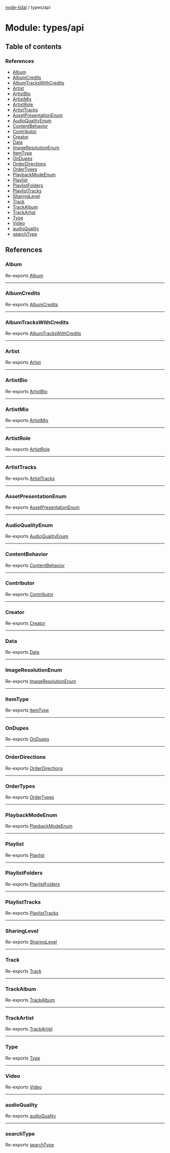 [node-tidal](../README.md) / types/api

# Module: types/api

## Table of contents

### References

- [Album](types_api.md#album)
- [AlbumCredits](types_api.md#albumcredits)
- [AlbumTracksWithCredits](types_api.md#albumtrackswithcredits)
- [Artist](types_api.md#artist)
- [ArtistBio](types_api.md#artistbio)
- [ArtistMix](types_api.md#artistmix)
- [ArtistRole](types_api.md#artistrole)
- [ArtistTracks](types_api.md#artisttracks)
- [AssetPresentationEnum](types_api.md#assetpresentationenum)
- [AudioQualityEnum](types_api.md#audioqualityenum)
- [ContentBehavior](types_api.md#contentbehavior)
- [Contributor](types_api.md#contributor)
- [Creator](types_api.md#creator)
- [Data](types_api.md#data)
- [ImageResolutionEnum](types_api.md#imageresolutionenum)
- [ItemType](types_api.md#itemtype)
- [OnDupes](types_api.md#ondupes)
- [OrderDirections](types_api.md#orderdirections)
- [OrderTypes](types_api.md#ordertypes)
- [PlaybackModeEnum](types_api.md#playbackmodeenum)
- [Playlist](types_api.md#playlist)
- [PlaylistFolders](types_api.md#playlistfolders)
- [PlaylistTracks](types_api.md#playlisttracks)
- [SharingLevel](types_api.md#sharinglevel)
- [Track](types_api.md#track)
- [TrackAlbum](types_api.md#trackalbum)
- [TrackArtist](types_api.md#trackartist)
- [Type](types_api.md#type)
- [Video](types_api.md#video)
- [audioQuality](types_api.md#audioquality)
- [searchType](types_api.md#searchtype)

## References

### Album

Re-exports [Album](../interfaces/types_api_AlbumTypes.Album.md)

___

### AlbumCredits

Re-exports [AlbumCredits](../interfaces/types_api_AlbumTypes.AlbumCredits.md)

___

### AlbumTracksWithCredits

Re-exports [AlbumTracksWithCredits](../interfaces/types_api_AlbumTypes.AlbumTracksWithCredits.md)

___

### Artist

Re-exports [Artist](../interfaces/types_api_ArtistTypes.Artist.md)

___

### ArtistBio

Re-exports [ArtistBio](../interfaces/types_api_ArtistTypes.ArtistBio.md)

___

### ArtistMix

Re-exports [ArtistMix](../interfaces/types_api_ArtistTypes.ArtistMix.md)

___

### ArtistRole

Re-exports [ArtistRole](../interfaces/types_api_ArtistTypes.ArtistRole.md)

___

### ArtistTracks

Re-exports [ArtistTracks](../interfaces/types_api_ArtistTypes.ArtistTracks.md)

___

### AssetPresentationEnum

Re-exports [AssetPresentationEnum](../enums/types_TidalTypes.AssetPresentationEnum.md)

___

### AudioQualityEnum

Re-exports [AudioQualityEnum](../enums/types_TidalTypes.AudioQualityEnum.md)

___

### ContentBehavior

Re-exports [ContentBehavior](../enums/types_api_PlaylistTypes.ContentBehavior.md)

___

### Contributor

Re-exports [Contributor](../interfaces/types_api_AlbumTypes.Contributor.md)

___

### Creator

Re-exports [Creator](../interfaces/types_api_PlaylistTypes.Creator.md)

___

### Data

Re-exports [Data](../interfaces/types_api_PlaylistTypes.Data.md)

___

### ImageResolutionEnum

Re-exports [ImageResolutionEnum](../enums/types_TidalTypes.ImageResolutionEnum.md)

___

### ItemType

Re-exports [ItemType](../enums/types_api_PlaylistTypes.ItemType.md)

___

### OnDupes

Re-exports [OnDupes](types_TidalTypes.md#ondupes)

___

### OrderDirections

Re-exports [OrderDirections](types_TidalTypes.md#orderdirections)

___

### OrderTypes

Re-exports [OrderTypes](types_TidalTypes.md#ordertypes)

___

### PlaybackModeEnum

Re-exports [PlaybackModeEnum](../enums/types_TidalTypes.PlaybackModeEnum.md)

___

### Playlist

Re-exports [Playlist](../interfaces/types_api_PlaylistTypes.Playlist.md)

___

### PlaylistFolders

Re-exports [PlaylistFolders](../interfaces/types_api_PlaylistTypes.PlaylistFolders.md)

___

### PlaylistTracks

Re-exports [PlaylistTracks](../interfaces/types_api_PlaylistTypes.PlaylistTracks.md)

___

### SharingLevel

Re-exports [SharingLevel](../enums/types_api_PlaylistTypes.SharingLevel.md)

___

### Track

Re-exports [Track](../interfaces/types_api_TrackTypes.Track.md)

___

### TrackAlbum

Re-exports [TrackAlbum](../interfaces/types_api_TrackTypes.TrackAlbum.md)

___

### TrackArtist

Re-exports [TrackArtist](../interfaces/types_api_TrackTypes.TrackArtist.md)

___

### Type

Re-exports [Type](../enums/types_api_PlaylistTypes.Type.md)

___

### Video

Re-exports [Video](../interfaces/types_api_VideoTypes.Video.md)

___

### audioQuality

Re-exports [audioQuality](types_TidalTypes.md#audioquality)

___

### searchType

Re-exports [searchType](types_TidalTypes.md#searchtype)

